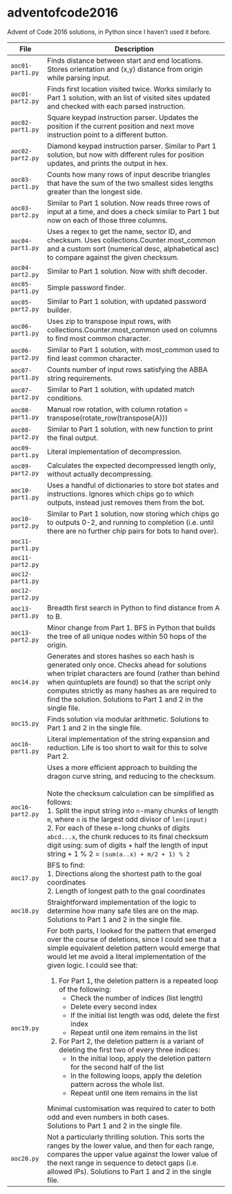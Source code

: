 # adventofcode2016
Advent of Code 2016 solutions, in Python since I haven't used it before.

| File | Description |
| --- | --- |
| `aoc01-part1.py` | Finds distance between start and end locations. Stores orientation and (x,y) distance from origin while parsing input. |
| `aoc01-part2.py` | Finds first location visited twice. Works similarly to Part 1 solution, with an list of visited sites updated and checked with each parsed instruction. |
| `aoc02-part1.py` | Square keypad instruction parser. Updates the position if the current position and next move instruction point to a different button. |
| `aoc02-part2.py` | Diamond keypad instruction parser. Similar to Part 1 solution, but now with different rules for position updates, and prints the output in hex. |
| `aoc03-part1.py` | Counts how many rows of input describe triangles that have the sum of the two smallest sides lengths greater than the longest side. |
| `aoc03-part2.py` | Similar to Part 1 solution. Now reads three rows of input at a time, and does a check similar to Part 1 but now on each of those three columns. |
| `aoc04-part1.py`  | Uses a regex to get the name, sector ID, and checksum. Uses collections.Counter.most_common and a custom sort (numerical desc, alphabetical asc) to compare against the given checksum. |
| `aoc04-part2.py`  | Similar to Part 1 solution. Now with shift decoder. |
| `aoc05-part1.py`  | Simple password finder. |
| `aoc05-part2.py`  | Similar to Part 1 solution, with updated password builder. |
| `aoc06-part1.py`  | Uses zip to transpose input rows, with collections.Counter.most_common used on columns to find most common character. |
| `aoc06-part2.py`  | Similar to Part 1 solution, with most_common used to find least common character. |
| `aoc07-part1.py`  | Counts number of input rows satisfying the ABBA string requirements. |
| `aoc07-part2.py`  | Similar to Part 1 solution, with updated match conditions. |
| `aoc08-part1.py`  | Manual row rotation, with column rotation = transpose(rotate_row(transpose(A))) |
| `aoc08-part2.py`  | Similar to Part 1 solution, with new function to print the final output. |
| `aoc09-part1.py`  | Literal implementation of decompression. |
| `aoc09-part2.py`  | Calculates the expected decompressed length only, without actually decompressing. |
| `aoc10-part1.py`  | Uses a handful of dictionaries to store bot states and instructions. Ignores which chips go to which outputs, instead just removes them from the bot. |
| `aoc10-part2.py`  | Similar to Part 1 solution, now storing which chips go to outputs 0-2, and running to completion (i.e. until there are no further chip pairs for bots to hand over). |
| `aoc11-part1.py` |  |
| `aoc11-part2.py` |  |
| `aoc12-part1.py` |  |
| `aoc12-part2.py` |  |
| `aoc13-part1.py` | Breadth first search in Python to find distance from A to B. |
| `aoc13-part2.py` | Minor change from Part 1. BFS in Python that builds the tree of all unique nodes within 50 hops of the origin. |
| `aoc14.py` | Generates and stores hashes so each hash is generated only once. Checks ahead for solutions when triplet characters are found (rather than behind when quintuplets are found) so that the script only computes strictly as many hashes as are required to find the solution. Solutions to Part 1 and 2 in the single file. |
| `aoc15.py` | Finds solution via modular arithmetic. Solutions to Part 1 and 2 in the single file. |
| `aoc16-part1.py` | Literal implementation of the string expansion and reduction. Life is too short to wait for this to solve Part 2. |
| `aoc16-part2.py` | Uses a more efficient approach to building the dragon curve string, and reducing to the checksum. <br/><br/>Note the checksum calculation can be simplified as follows: <br/>1. Split the input string into `n`-many chunks of length `m`, where `n` is the largest odd divisor of `len(input)`<br/>2. For each of these `m`-long chunks of digits `abcd...x`, the chunk reduces to its final checksum digit using: sum of digits + half the length of input string + 1 % 2 = `(sum(a..x) + m/2 + 1) % 2` |
| `aoc17.py` | BFS to find: <br/>1. Directions along the shortest path to the goal coordinates<br/>2. Length of longest path to the goal coordinates |
| `aoc18.py` | Straightforward implementation of the logic to determine how many safe tiles are on the map. Solutions to Part 1 and 2 in the single file. |
| `aoc19.py` | For both parts, I looked for the pattern that emerged over the course of deletions, since I could see that a simple equivalent deletion pattern would emerge that would let me avoid a literal implementation of the given logic. I could see that:<br/><ol><li>For Part 1, the deletion pattern is a repeated loop of the following:<br/><ul><li>Check the number of indices (list length)</li><li>Delete every second index</li><li>If the initial list length was odd, delete the first index</li><li>Repeat until one item remains in the list</li></ul></li><li>For Part 2, the deletion pattern is a variant of deleting the first two of every three indices:<br/><ul><li>In the initial loop, apply the deletion pattern for the second half of the list</li><li>In the following loops, apply the deletion pattern across the whole list.</li><li>Repeat until one item remains in the list</li></ul></li></ol>Minimal customisation was required to cater to both odd and even numbers in both cases.<br/>Solutions to Part 1 and 2 in the single file. |
| `aoc20.py` | Not a particularly thrilling solution. This sorts the ranges by the lower value, and then for each range, compares the upper value against the lower value of the next range in sequence to detect gaps (i.e. allowed IPs). Solutions to Part 1 and 2 in the single file. |
